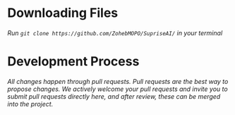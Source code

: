 # Downloading Files
###### Run `git clone https://github.com/ZohebMOPO/SupriseAI/` in your terminal

# Development Process
###### All changes happen through pull requests. Pull requests are the best way to propose changes. We actively welcome your pull requests and invite you to submit pull requests directly here, and after review, these can be merged into the project.
